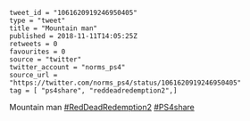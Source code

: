 ```
tweet_id = "1061620919246950405"
type = "tweet"
title = "Mountain man"
published = 2018-11-11T14:05:25Z
retweets = 0
favourites = 0
source = "twitter"
twitter_account = "norms_ps4"
source_url = "https://twitter.com/norms_ps4/status/1061620919246950405"
tag = [ "ps4share", "reddeadredemption2",]
```

Mountain man [#RedDeadRedemption2](/tags/reddeadredemption2/) [#PS4share](/tags/ps4share/)

<p class='image'><img src='http://mnf.m17s.net/2018/11/11/DruimSDXgAAcYQK.jpg' alt=''></p>

